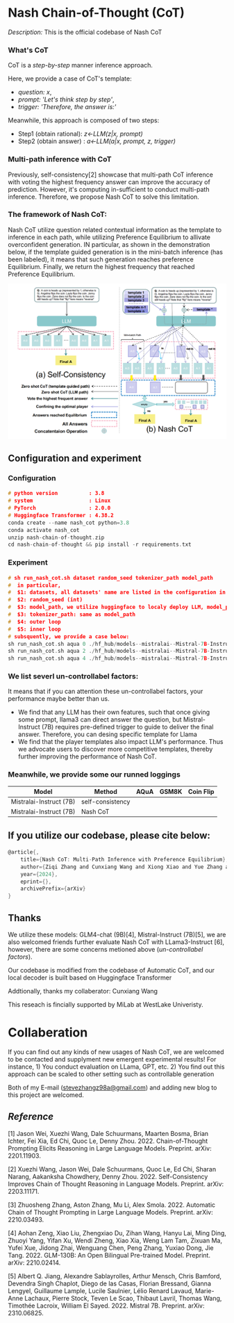 # Nash Chain-of-Thought (CoT)

*Description:* This is the official codebase of Nash CoT

### What's CoT

CoT is a *step-by-step* manner inference approach. 

Here, we provide a case of CoT's template: 
- *question: x*,  
- *prompt: 'Let's think step by step'*, 
- *trigger: 'Therefore, the answer is:'* 

Meanwhile, this approach is composed of two steps:

- Step1 (obtain rational): *z<-LLM(z|x, prompt)* 
- Step2 (obtain answer)  : *a<-LLM(a|x, prompt, z, trigger)*

### Multi-path inference with CoT

Previously, self-consistency[2] showcase that multi-path CoT inference with voting the highest frequency answer can improve the accuracy of prediction. However, it's computing in-sufficient to conduct multi-path inference. Therefore, we propose Nash CoT to solve this limitation.

### The framework of Nash CoT:

Nash CoT utilize question related contextual information as the template to inference in each path, while utilizing Preference Equilibrium to allivate overconfident generation. IN particular, as shown in the demonstration below, if the template guided generation is in the mini-batch inference (has been labeled), it means that such generation reaches preference Equilibrium. Finally, we return the highest frequency that reached Preference Equilibrium.  

![image](demonstration.png)

## Configuration and experiment

### Configuration
```c
# python version          : 3.8
# system                  : Linux
# PyTorch                 : 2.0.0
# Huggingface Transformer : 4.38.2
conda create --name nash_cot python=3.8
conda activate nash_cot
unzip nash-chain-of-thought.zip
cd nash-chain-of-thought && pip install -r requirements.txt
```

### Experiment

```c
# sh run_nash_cot.sh dataset random_seed tokenizer_path model_path
#  in particular,
#  $1: datasets, all datasets' name are listed in the configuration in nash_cot.py
#  $2: random_seed (int)
#  $3: model_path, we utilize huggingface to localy deploy LLM, model_path represent catche_dir 
#  $3: tokenizer_path: same as model_path
#  $4: outer loop
#  $5: inner loop
# subsquently, we provide a case below:
sh run_nash_cot.sh aqua 0 ./hf_hub/models--mistralai--Mistral-7B-Instruct-v0.2 3 2
sh run_nash_cot.sh aqua 2 ./hf_hub/models--mistralai--Mistral-7B-Instruct-v0.2 3 2
sh run_nash_cot.sh aqua 4 ./hf_hub/models--mistralai--Mistral-7B-Instruct-v0.2 3 2
```

### We list severl un-controllabel factors:

It means that if you can attention these un-controllabel factors,  your performance maybe better than us.

- We find that any LLM has their own features, such that once giving some prompt, llama3 can direct answer the question, but Mistral-Instruct (7B) requires pre-defined trigger to guide to deliver the final answer. Therefore, you can desing specific template for Llama
- We find that the player templates also impact LLM's performance. Thus we advocate users to discover more competitive templates, thereby further improving the performance of Nash CoT.

### Meanwhile, we provide some our runned loggings

Model     | Method | AQuA | GSM8K| Coin Flip |
--------  | ----- | ----- | ----- |----- |
Mistralai-Instruct (7B) | self-consistency | | | |
Mistralai-Instruct (7B) | Nash CoT | | | |

## If you utilize our codebase, please cite below:

```c
@article{,
    title={Nash CoT: Multi-Path Inference with Preference Equilibrium}, 
    author={Ziqi Zhang and Cunxiang Wang and Xiong Xiao and Yue Zhang and Donglin Wang},
    year={2024},
    eprint={},
    archivePrefix={arXiv}
}
```

## Thanks 

We utilize these models: GLM4-chat (9B)[4], Mistral-Instruct (7B)[5], we are also welcomed friends further evaluate Nash CoT with LLama3-Instruct [6], however, there are some concerns metioned above (*un-controllabel factors*). 

Our codebase is modified from the codebase of Automatic CoT, and our local decoder is built based on Huggingface Transformer

Addtionally, thanks my collaberator: Cunxiang Wang

This reseach is fincially supported by MiLab at WestLake Univeristy.


# Collaberation 

If you can find out any kinds of new usages of Nash CoT, we are welcomed to be contacted and supplyment new emergent experimental results! For instance, 1) You conduct evaluation on LLama, GPT, etc. 2) You find out this approach can be scaled to other setting such as controllable generation  

Both of my E-mail (stevezhangz98a@gmail.com) and adding new blog to this project are welcomed. 

## *Reference*

[1] Jason Wei, Xuezhi Wang, Dale Schuurmans, Maarten Bosma, Brian Ichter, Fei Xia, Ed Chi, Quoc Le, Denny Zhou. 2022. Chain-of-Thought Prompting Elicits Reasoning in Large Language Models. Preprint. arXiv: 2201.11903.

[2] Xuezhi Wang, Jason Wei, Dale Schuurmans, Quoc Le, Ed Chi, Sharan Narang, Aakanksha Chowdhery, Denny Zhou. 2022. Self-Consistency Improves Chain of Thought Reasoning in Language Models. Preprint. arXiv: 2203.11171.

[3] Zhuosheng Zhang, Aston Zhang, Mu Li, Alex Smola. 2022. Automatic Chain of Thought Prompting in Large Language Models. Preprint. arXiv: 2210.03493.

[4] Aohan Zeng, Xiao Liu, Zhengxiao Du, Zihan Wang, Hanyu Lai, Ming Ding, Zhuoyi Yang, Yifan Xu, Wendi Zheng, Xiao Xia, Weng Lam Tam, Zixuan Ma, Yufei Xue, Jidong Zhai, Wenguang Chen, Peng Zhang, Yuxiao Dong, Jie Tang. 2022. GLM-130B: An Open Bilingual Pre-trained Model. Preprint. arXiv: 2210.02414.

[5] Albert Q. Jiang, Alexandre Sablayrolles, Arthur Mensch, Chris Bamford, Devendra Singh Chaplot, Diego de las Casas, Florian Bressand, Gianna Lengyel, Guillaume Lample, Lucile Saulnier, Lélio Renard Lavaud, Marie-Anne Lachaux, Pierre Stock, Teven Le Scao, Thibaut Lavril, Thomas Wang, Timothée Lacroix, William El Sayed. 2022. Mistral 7B. Preprint. arXiv: 2310.06825.

